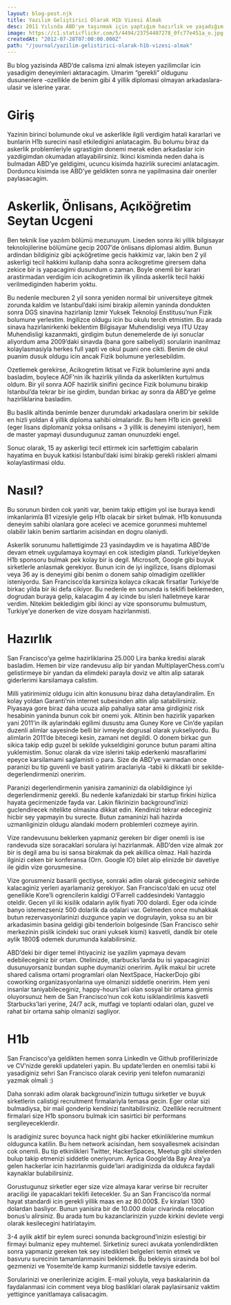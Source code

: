 ```yaml
---
layout: blog-post.njk
title: Yazılım Geliştirici Olarak H1b Vizesi Almak
desc: 2011 Yılında ABD'ye taşınmak için yaptığım hazırlık ve yaşadığım deneyimi aktardığım yazı.
image: https://c1.staticflickr.com/5/4494/23754407278_0fc77e451a_o.jpg
createdAt: "2012-07-28T07:00:00.000Z"
path: "/journal/yazilim-gelistirici-olarak-h1b-vizesi-almak"
---
```


Bu blog yazisinda ABD’de calisma izni almak isteyen yazilimcilar icin yasadigim deneyimleri aktaracagim. Umarim “gerekli” oldugunu dusunenlere -ozellikle de benim gibi 4 yillik diplomasi olmayan arkadaslara- ulasir ve islerine yarar.

# Giriş

Yazinin birinci bolumunde okul ve askerlikle ilgili verdigim hatali kararlari ve bunlarin H1b surecini nasil etkiledigini anlatacagim. Bu bolumu biraz da askerlik problemleriyle ugrastigim donemi merak eden arkadaslar icin yazdigimdan okumadan atlayabilirsiniz. Ikinci kisminda neden daha is bulmadan ABD’ye geldigimi, ucuncu kisimda hazirlik surecimi anlatacagim. Dorduncu kisimda ise ABD’ye geldikten sonra ne yapilmasina dair oneriler paylasacagim.

# Askerlik, Önlisans, Açıköğretim Seytan Ucgeni

Ben teknik lise yazılım bölümü mezunuyum. Liseden sonra iki yillik bilgisayar teknolojilerine bölümüne gecip 2007’de önlisans diplomasi aldim. Bunun ardindan bildiginiz gibi açıköğretime gecis hakkimiz var, lakin ben 2 yil askerligi tecil hakkimi kullanip daha sonra acikogretime girersem daha zekice bir is yapacagimi dusundum o zaman. Boyle onemli bir karari arastirmadan verdigim icin acikogretimin ilk yilinda askerlik tecil hakki verilmediginden haberim yoktu.

Bu nedenle mecburen 2 yil sonra yeniden normal bir universiteye gitmek zorunda kaldim ve Istanbul’daki isimi birakip ailemin yaninda dondukten sonra DGS sinavina hazirlanip Izmir Yuksek Teknoloji Enstitusu’nun Fizik bolumune yerlestim. Ingilizce oldugu icin bu okulu tercih etmistim. Bu arada sinava hazirlanirkenki beklentim Bilgisayar Muhendisligi veya ITU Uzay Muhendisligi kazanmakti, girdigim butun denemelerde de iyi sonuclar aliyordum ama 2009’daki sinavda (bana gore saibeliydi) sorularin inanilmaz kolaylasmasiyla herkes full yapti ve okul puani one cikti. Benim de okul puanim dusuk oldugu icin ancak Fizik bolumune yerlesebildim.

Ozetlemek gerekirse, Acikogretim Iktisat ve Fizik bolumlerine ayni anda basladim, boylece AOF’nin ilk hazirlik yilinda da askerlikten kurtulmus oldum. Bir yil sonra AOF hazirlik sinifini gecince Fizik bolumunu birakip Istanbul’da tekrar bir ise girdim, bundan birkac ay sonra da ABD’ye gelme hazirliklarina basladim.

Bu baslik altinda benimle benzer durumdaki arkadaslara onerim bir sekilde en hizli yoldan 4 yillik diploma sahibi olmalaridir. Bu hem H1b icin gerekli (eger lisans diplomaniz yoksa onlisans + 3 yillik is deneyimi isteniyor), hem de master yapmayi dusundugunuz zaman onunuzdeki engel.

Sonuc olarak, 15 ay askerligi tecil ettirmek icin sarfettigim cabalarin hayatima en buyuk katkisi Istanbul’daki isimi birakip gerekli riskleri almami kolaylastirmasi oldu.

# Nasıl?

Bu sorunun birden cok yaniti var, benim takip ettigim yol ise buraya kendi imkanlarimla B1 vizesiyle gelip H1b olacak bir sirket bulmak. H1b konusunda deneyim sahibi olanlara gore aceleci ve acemice gorunmesi muhtemel olabilir lakin benim sartlarim acisindan en dogru olaniydi.

Askerlik sorunumu hallettigimde 23 yasindaydim ve is hayatima ABD’de devam etmek uygulamaya koymayi en cok istedigim plandi. Turkiye’deyken H1b sponsoru bulmak pek kolay bir is degil. Microsoft, Google gibi buyuk sirketlerle anlasmak gerekiyor. Bunun icin de iyi ingilizce, lisans diplomasi veya 36 ay is deneyimi gibi benim o donem sahip olmadigim ozellikler isteniyordu. San Francisco’da karsiniza kolayca cikacak firsatlar Turkiye’de birkac yilda bir iki defa cikiyor. Bu nedenle en sonunda is teklifi beklemeden, dogrudan buraya gelip, kalacagim 4 ay icinde bu isleri halletmeye karar verdim. Nitekim bekledigim gibi ikinci ay vize sponsorumu bulmustum, Turkiye’ye donerken de vize dosyam hazirlanmisti.

# Hazırlık

San Francisco’ya gelme hazirliklarina 25.000 Lira banka kredisi alarak basladim. Hemen bir vize randevusu alip bir yandan MultiplayerChess.com‘u gelistirmeye bir yandan da elimdeki parayla doviz ve altin alip satarak giderlerimi karsilamaya calistim.

Milli yatirimimiz oldugu icin altin konusunu biraz daha detaylandiralim. En kolay yoldan Garanti’nin internet subesinden altin alip satabilirsiniz. Piyasaya gore biraz daha ucuza alip pahaliya satar ama girdiginiz risk hesabinin yaninda bunun cok bir onemi yok. Altinin ben hazirlik yaparken yani 2011’in ilk aylarindaki egilimi dusustu ama Guney Kore ve Cin’de yapilan duzenli alimlar sayesinde belli bir ivmeyle dogrusal olarak yukseliyordu. Bu alimlarin 2011’de bitecegi kesin, zamani net degildi. O donem birkac gun sikica takip edip guzel bi sekilde yukseldigini gorunce butun parami altina yuklemistim. Sonuc olarak da vize islerini takip ederkenki masraflarimi epeyce karsilamami saglamisti o para. Size de ABD’ye varmadan once paranizi bu tip guvenli ve basit yatirim araclariyla -tabii ki dikkatli bir sekilde- degerlendirmenizi oneririm.

Paranizi degerlendirmenin yanisira zamaninizi da olabildigince iyi degerlendirmeniz gerekli. Bu nedenle kafanizdaki bir startup firkini hizlica hayata gecirmenizde fayda var. Lakin fikrinizin background’inizi guclendirecek nitelikte olmasina dikkat edin. Kendinizi tekrar edeceginiz hicbir sey yapmayin bu surecte. Butun zamaninizi hali hazirda uzmanliginizin oldugu alandaki modern problemleri cozmeye ayirin.

Vize randevusunu beklerken yapmaniz gereken bir diger onemli is ise randevuda size soracaklari sorulara iyi hazirlanmak. ABD’den vize almak zor bir is degil ama bu isi sansa birakmak da pek akillica olmaz. Hali hazirda ilginizi ceken bir konferansa (Orn. Google IO) bilet alip elinizde bir davetiye ile gidin vize gorusmesine.

Vize gorusmeniz basarili gectiyse, sonraki adim olarak gideceginiz sehirde kalacaginiz yerleri ayarlamaniz gerekiyor. San Francisco’daki en ucuz otel genellikle Kore’li ogrencilerin kaldigi O’Farrell caddesindeki Vantaggio oteldir. Gecen yil iki kisilik odalarin aylik fiyati 700 dolardi. Eger oda icinde banyo istemezseniz 500 dolarlik da odalari var. Gelmeden once muhakkak butun rezervasyonlarinizi duzgunce yapin ve dogrulayin, yoksa su an bir arkadasimin basina geldigi gibi tenderloin bolgesinde (San Francisco sehir merkezinin pislik icindeki suc orani yuksek kismi) kasvetli, dandik bir otele aylik 1800$ odemek durumunda kalabilirsiniz.

ABD’deki bir diger temel ihtiyaciniz ise yazilim yapmaya devam edebileceginiz bir ortam. Otelinizde, starbucks’larda bu isi yapacaginizi dusunuyorsaniz bundan suphe duymanizi oneririm. Aylik makul bir ucrete shared calisma ortami programlari olan NextSpace, HackerDojo gibi coworking organizasyonlarina uye olmanizi siddetle oneririm. Hem yeni insanlar taniyabileceginiz, happy-hours’lari olan sosyal bir ortama girmis oluyorsunuz hem de San Francisco’nun cok kotu isiklandirilmis kasvetli Starbucks’lari yerine, 24/7 acik, mutfagi ve toplanti odalari olan, guzel ve rahat bir ortama sahip olmanizi sagliyor.

# H1b

San Francisco’ya geldikten hemen sonra LinkedIn ve Github profillerinizde ve CV’nizde gerekli updateleri yapin. Bu update’lerden en onemlisi tabii ki yasadiginiz sehri San Francisco olarak cevirip yeni telefon numaranizi yazmak olmali :)

Daha sonraki adim olarak background’inizin tuttugu sirketler ve buyuk sirketlerin calistigi recruitment firmalariyla temasa gecin. Eger onlar sizi bulmadiysa, bir mail gonderip kendinizi tanitabilirsiniz. Ozellikle recruitment firmalari size H1b sponsoru bulmak icin sasirtici bir performans sergileyeceklerdir.

Is aradiginiz surec boyunca hack night gibi hacker etkinliklerine mumkun oldugunca katilin. Bu hem network acisindan, hem sosyallesmek acisindan cok onemli. Bu tip etkinlikleri Twitter, HackerSpaces, Meetup gibi sitelerden bulup takip etmenizi siddetle oneriyorum. Ayrica Google’da Bay Area’ya gelen hackerlar icin hazirlanmis guide’lari aradiginizda da oldukca faydali kaynaklar bulabilirsiniz.

Gorustugunuz sirketler eger size vize almaya karar verirse bir recruiter araciligi ile yapacaklari teklifi iletecekler. Su an San Francisco’da normal hayat standardi icin gerekli yillik maas en az 80.000$. Ev kiralari 1300 dolardan basliyor. Bunun yanisira bir de 10.000 dolar civarinda relocation bonus’u alirsiniz. Bu arada tum bu kazanclarinizin yuzde kirkini devlete vergi olarak kesilecegini hatirlatayim.

3-4 aylik aktif bir eylem sureci sonunda background’inizin eslestigi bir firmayi bulmaniz epey muhtemel. Sirketiniz sureci avukata yonlendirdikten sonra yapmaniz gereken tek sey istedikleri belgeleri temin etmek ve basvuru surecinin tamamlanmasini beklemek. Bu bekleyis sirasinda bol bol gezmenizi ve Yosemite’de kamp kurmanizi siddetle tavsiye ederim.

Sorularinizi ve onerilerinize acigim. E-mail yoluyla, veya baskalarinin da faydalanmasi icin comment veya blog basliklari olarak paylasirsaniz vaktim yettigince yanitlamaya calisacagim.
